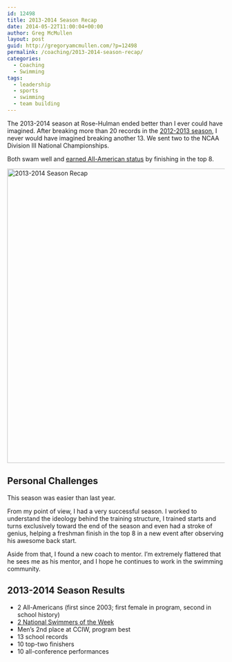 ```yaml
---
id: 12498
title: 2013-2014 Season Recap
date: 2014-05-22T11:00:04+00:00
author: Greg McMullen
layout: post
guid: http://gregoryamcmullen.com/?p=12498
permalink: /coaching/2013-2014-season-recap/
categories:
  - Coaching
  - Swimming
tags:
  - leadership
  - sports
  - swimming
  - team building
---
```

The 2013-2014 season at Rose-Hulman ended better than I ever could have imagined. After breaking more than 20 records in the [2012-2013 season](http://gregoryamcmullen.com/2012/03/28/2011-2012-season-recap/ "2011-2012 Season Recap"), I never would have imagined breaking another 13. We sent two to the NCAA Division III National Championships.

Both swam well and <a title="Hong, Martin Earn All-American Honors at NCAA Nationals" href="http://www.rose-hulman.edu/athletics/swimming-diving/swimming-diving-stories/hong,-martin-earn-all-american-honors-at-ncaa-nationals.aspx">earned All-American status</a> by finishing in the top 8.

<!--more-->

<img class="aligncenter wp-image-12500 size-full" src="http://gregoryamcmullen.com/wp-content/uploads/2014/05/10662769344_f6316beb76_b.jpg" alt="2013-2014 Season Recap" width="1024" height="680" srcset="http://wp.gregoryamcmullen.com/wp-content/uploads/2014/05/10662769344_f6316beb76_b-300x199.jpg 300w, http://wp.gregoryamcmullen.com/wp-content/uploads/2014/05/10662769344_f6316beb76_b.jpg 1024w, http://wp.gregoryamcmullen.com/wp-content/uploads/2014/05/10662769344_f6316beb76_b-816x542.jpg 816w" sizes="(max-width: 1024px) 100vw, 1024px" />

## Personal Challenges

This season was easier than last year.

From my point of view, I had a very successful season. I worked to understand the ideology behind the training structure, I trained starts and turns exclusively toward the end of the season and even had a stroke of genius, helping a freshman finish in the top 8 in a new event after observing his awesome back start.

Aside from that, I found a new coach to mentor. I&#8217;m extremely flattered that he sees me as his mentor, and I hope he continues to work in the swimming community.

## 2013-2014 Season Results

  * 2 All-Americans (first since 2003; first female in program, second in school history)
  * [2 National Swimmers of the Week](http://athletics.rose-hulman.edu/sports/swimdive/2013-14/releases/20140605ra7s23)
  * Men&#8217;s 2nd place at CCIW, program best
  * 13 school records
  * 10 top-two finishers
  * 10 all-conference performances